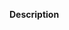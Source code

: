 <!---
Before posted any new issues, please check the README which details common 
feature requests https://gitlab.com/bdo_planner/issues/blob/master/README.md
as well as our Roadmap https://trello.com/b/XGV1cvtb/bdo-planner-roadmap
and check to make sure to check the issue hasn't already been posted 
https://gitlab.com/bdo_planner/issues/issues

Thanks
BDO Planner Team
-->

**Description**  
<!--- Please describe the request here. What part of the UI do you want changed? -->
<!--- How do you want it to look/work in comparison to how it is now? -->